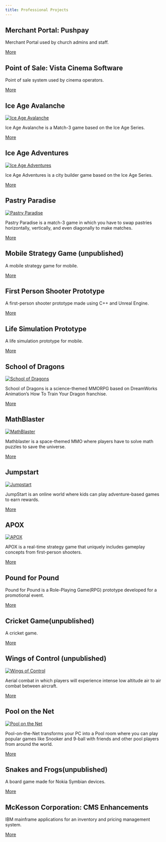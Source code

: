 ```yaml
---
title: Professional Projects
---
```


<!-- [gallery type="slideshow" link="none" size="full" ids="2638,2639,2611,2621,2612,2568,2564,110,111,64,100,118,123,126"] -->

## Merchant Portal: Pushpay

Merchant Portal used by church admins and staff.

[More](./professional-projects/merchant-portal-pushpay)

## Point of Sale: Vista Cinema Software

Point of sale system used by cinema operators.

[More](./professional-projects/point-of-sale-system)

## Ice Age Avalanche

[![Ice Age Avalanche](./images/avalanche1.jpg)](./professional-projects/ice-age-avalanche)

Ice Age Avalanche is a Match-3 game based on the Ice Age Series.

[More](./professional-projects/ice-age-avalanche)

## Ice Age Adventures

[![Ice Age Adventures](./images/adventures1.jpg)](./professional-projects/ice-age-adventures)

Ice Age Adventures is a city builder game based on the Ice Age Series.

[More](./professional-projects/ice-age-adventures)

## Pastry Paradise

[![Pastry Paradise](./images/pp13.jpg)](./professional-projects/pastry-paradise)

Pastry Paradise is a match-3 game in which you have to swap pastries horizontally, vertically, and even diagonally to make matches.

[More](./professional-projects/pastry-paradise)

## Mobile Strategy Game (unpublished)

A mobile strategy game for mobile.

[More](./professional-projects/mobile-strategy-game-unpublished)

## First Person Shooter Prototype

A first-person shooter prototype made using C++ and Unreal Engine.

[More](./professional-projects/first-person-shooter-prototype)

## Life Simulation Prototype

A life simulation prototype for mobile.

[More](./professional-projects/life-simulation-prototype)

## School of Dragons

[![School of Dragons](./images/toothless.jpg)](./professional-projects/schoolofdragons/)

School of Dragons is a science-themed MMORPG based on DreamWorks Animation’s How To Train Your Dragon franchise.

[More](./professional-projects/schoolofdragons)

## MathBlaster

[![MathBlaster](./images/mathblaster.jpg)](./professional-projects/mathblaster)

Mathblaster is a space-themed MMO where players have to solve math puzzles to save the universe.

[More](./professional-projects/mathblaster)

## Jumpstart

[![Jumpstart](./images/CanoeWallpaperWide.jpg)](./professional-projects/jumpstart)

JumpStart is an online world where kids can play adventure-based games to earn rewards.

[More](./professional-projects/jumpstart)

## APOX

[![APOX](./images/apox.jpg)](./professional-projects/apox)

APOX is a real-time strategy game that uniquely includes gameplay concepts from first-person shooters.

[More](./professional-projects/apox)

## Pound for Pound

Pound for Pound is a Role-Playing Game(RPG) prototype developed for a promotional event.

[More](./professional-projects/pound-pound)

## Cricket Game(unpublished)

A cricket game.

[More](./professional-projects/cricket-game-unpublished)

## Wings of Control (unpublished)

[![Wings of Control](./images/woc.jpg)](./professional-projects/wingsofcontrolunpublished)

Aerial combat in which players will experience intense low altitude air to air combat between aircraft.

[More](./professional-projects/wingsofcontrolunpublished)

## Pool on the Net

[![Pool on the Net](./images/potn.jpg)](./professional-projects/pool-net)

Pool-on-the-Net transforms your PC into a Pool room where you can play popular games like Snooker and 9-ball with friends and other pool players from around the world.

[More](./professional-projects/pool-net)

## Snakes and Frogs(unpublished)

A board game made for Nokia Symbian devices.

[More](./professional-projects/snakes-frogs-unpublished)

## McKesson Corporation: CMS Enhancements

IBM mainframe applications for an inventory and pricing management system.

[More](./professional-projects/mckesson-corporation-cms-enhancements)

